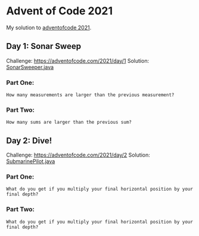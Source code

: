 # Advent of Code 2021
My solution to [adventofcode 2021](https://adventofcode.com/2021).

## Day 1: Sonar Sweep
Challenge: https://adventofcode.com/2021/day/1
Solution: [SonarSweeper.java](SonarSweeper.java)

### Part One:
`How many measurements are larger than the previous measurement?`

### Part Two:
`How many sums are larger than the previous sum?`

## Day 2: Dive!
Challenge: https://adventofcode.com/2021/day/2
Solution: [SubmarinePilot.java](SubmarinePilot.java)

### Part One:
`What do you get if you multiply your final horizontal position by your final depth?`

### Part Two:
`What do you get if you multiply your final horizontal position by your final depth?`
